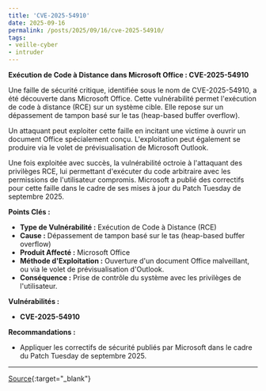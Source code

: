 ```yaml
---
title: 'CVE-2025-54910'
date: 2025-09-16
permalink: /posts/2025/09/16/cve-2025-54910/
tags:
- veille-cyber
- intruder
---
```

**Exécution de Code à Distance dans Microsoft Office : CVE-2025-54910**

Une faille de sécurité critique, identifiée sous le nom de CVE-2025-54910, a été découverte dans Microsoft Office. Cette vulnérabilité permet l'exécution de code à distance (RCE) sur un système cible. Elle repose sur un dépassement de tampon basé sur le tas (heap-based buffer overflow).

Un attaquant peut exploiter cette faille en incitant une victime à ouvrir un document Office spécialement conçu. L'exploitation peut également se produire via le volet de prévisualisation de Microsoft Outlook.

Une fois exploitée avec succès, la vulnérabilité octroie à l'attaquant des privilèges RCE, lui permettant d'exécuter du code arbitraire avec les permissions de l'utilisateur compromis. Microsoft a publié des correctifs pour cette faille dans le cadre de ses mises à jour du Patch Tuesday de septembre 2025.

**Points Clés :**

*   **Type de Vulnérabilité :** Exécution de Code à Distance (RCE)
*   **Cause :** Dépassement de tampon basé sur le tas (heap-based buffer overflow)
*   **Produit Affecté :** Microsoft Office
*   **Méthode d'Exploitation :** Ouverture d'un document Office malveillant, ou via le volet de prévisualisation d'Outlook.
*   **Conséquence :** Prise de contrôle du système avec les privilèges de l'utilisateur.

**Vulnérabilités :**

*   **CVE-2025-54910**

**Recommandations :**

*   Appliquer les correctifs de sécurité publiés par Microsoft dans le cadre du Patch Tuesday de septembre 2025.

---
[Source](https://cvemon.intruder.io/cves/CVE-2025-54910){:target="_blank"}
